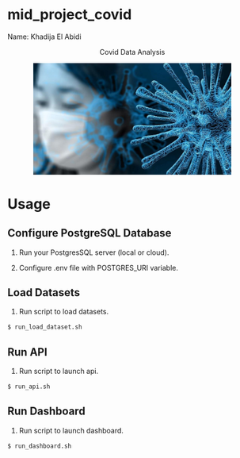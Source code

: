 # mid_project_covid

Name: Khadija El Abidi

<p align="center"> 
    Covid Data Analysis
</p>

<p align="center">
  <img src="https://raw.githubusercontent.com/KadiBid/mid_project_covid/main/coronavirus-preguntas-y-respuestas.jpg" width="400">
</p>


# Usage #

## Configure PostgreSQL Database #

1. Run your PostgresSQL server (local or cloud).

2. Configure .env file with POSTGRES_URI variable.

## Load Datasets ##

1. Run script to load datasets.

```bash
$ run_load_dataset.sh
```

## Run API ##

1. Run script to launch api.

```bash
$ run_api.sh
```

## Run Dashboard ##

1. Run script to launch dashboard.

```bash
$ run_dashboard.sh
```
